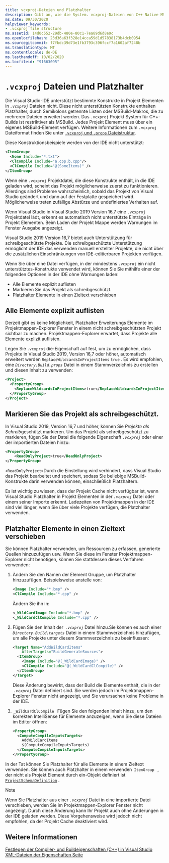 ```yaml
---
title: vcxproj-Dateien und Platzhalter
description: Gibt an, wie die System. vcxproj-Dateien von C++ Native MSBuild-Projekte Platzhalter verarbeiten.
ms.date: 09/30/2020
helpviewer_keywords:
- .vcxproj file structure
ms.assetid: 14d0c552-29db-480e-80c1-7ea89d6d8e9c
ms.openlocfilehash: 23d36a63f328e14cca59d1d57838173b4dcb0954
ms.sourcegitcommit: f7fbdc39d73e1fb3793c396fccf7a1602af7248b
ms.translationtype: MT
ms.contentlocale: de-DE
ms.lasthandoff: 10/02/2020
ms.locfileid: "91663095"
---
```

# <a name="vcxproj-files-and-wildcards"></a>`.vcxproj` Dateien und Platzhalter

Die Visual Studio-IDE unterstützt bestimmte Konstrukte in Projekt Elementen in *`.vcxproj`* Dateien nicht. Diese nicht unterstützten Konstrukte enthalten Platzhalter, durch Semikolons getrennte Listen oder MSBuild-Makros, die zu mehreren Dateien erweitert werden. Das `.vcxproj` Projekt System für C++-Builds ist restriktiver als MSBuild. Jedes Projekt Element muss über ein eigenes MSBuild-Element verfügen. Weitere Informationen zum `.vcxproj` Dateiformat finden Sie unter [ `.vcxproj` und `.props` Dateistruktur](vcxproj-file-structure.md).

Diese Konstruktionsbeispiele werden von der IDE nicht unterstützt:

```xml
<ItemGroup>
  <None Include="*.txt">
  <ClCompile Include="a.cpp;b.cpp"/>
  <ClCompile Include="@(SomeItems)" />
</ItemGroup>
```

Wenn eine `.vcxproj` Projektdatei, die diese Konstrukte enthält, in die IDE geladen wird, scheint das Projekt möglicherweise zuerst zu funktionieren. Allerdings sind Probleme wahrscheinlich, sobald das Projekt von Visual Studio geändert und dann auf der Festplatte gespeichert wird. Möglicherweise treten zufällige Abstürze und undefiniertes Verhalten auf.

Wenn Visual Studio in Visual Studio 2019 Version 16,7 eine `.vcxproj` Projektdatei lädt, erkennt es automatisch nicht unterstützte Einträge in Projekt Elementen. Beim Laden der Projekt Mappe werden Warnungen im Fenster Ausgabe angezeigt.

Visual Studio 2019 Version 16,7 bietet auch Unterstützung für schreibgeschützte Projekte. Die schreibgeschützte Unterstützung ermöglicht der IDE das verwenden manuell erstellter Projekte, die nicht über die zusätzlichen Einschränkungen von IDE-editierbaren Projekten verfügen.

Wenn Sie über eine Datei verfügen, in der mindestens `.vcxproj` ein nicht unterstütztes-Konstrukte verwendet wird, können Sie Sie mithilfe einer der folgenden Optionen in der IDE ohne Warnungen laden:

- Alle Elemente explizit auflisten
- Markieren Sie das Projekt als schreibgeschützt.
- Platzhalter Elemente in einen Zieltext verschieben

## <a name="list-all-items-explicitly"></a>Alle Elemente explizit auflisten

Derzeit gibt es keine Möglichkeit, Platzhalter Erweiterungs Elemente im Projektmappen-Explorer Fenster in einem nicht schreibgeschützten Projekt sichtbar zu machen. Projektmappen-Explorer erwartet, dass Projekte alle Elemente explizit auflisten.

Legen Sie `.vcxproj` die-Eigenschaft auf fest, um zu ermöglichen, dass Projekte in Visual Studio 2019, Version 16,7 oder höher, automatisch erweitert werden `ReplaceWildcardsInProjectItems` `true` . Es wird empfohlen, eine *`Directory.Build.props`* Datei in einem Stammverzeichnis zu erstellen und diesen Inhalt zu verwenden:

```xml
<Project>
  <PropertyGroup>
    <ReplaceWildcardsInProjectItems>true</ReplaceWildcardsInProjectItems>
  </PropertyGroup>
</Project>
```

## <a name="mark-your-project-as-read-only"></a>Markieren Sie das Projekt als schreibgeschützt.

In Visual Studio 2019, Version 16,7 und höher, können Sie *Projekte als Schreib*geschützt markieren. Um das Projekt als schreibgeschützt zu markieren, fügen Sie der Datei die folgende Eigenschaft *`.vcxproj`* oder einer der importierten Dateien hinzu:

```xml
<PropertyGroup>
    <ReadOnlyProject>true</ReadOnlyProject>
</PropertyGroup>
```

`<ReadOnlyProject>`Durch die Einstellung wird verhindert, dass Visual Studio das Projekt bearbeitet und speichert, sodass Sie beliebige MSBuild-Konstrukte darin verwenden können, einschließlich Platzhaltern.

Es ist wichtig zu wissen, dass der Projekt Cache nicht verfügbar ist, wenn Visual Studio Platzhalter in Projekt Elementen in der *`.vcxproj`* Datei oder einem seiner Importe erkennt. Ladezeiten von Projektmappen in der IDE sind viel länger, wenn Sie über viele Projekte verfügen, die Platzhalter verwenden.

## <a name="move-wildcard-items-to-a-target-body"></a>Platzhalter Elemente in einen Zieltext verschieben

Sie können Platzhalter verwenden, um Ressourcen zu erfassen, generierte Quellen hinzuzufügen usw. Wenn Sie diese im Fenster Projektmappen-Explorer nicht benötigen, können Sie stattdessen dieses Verfahren verwenden:

1. Ändern Sie den Namen der Element Gruppe, um Platzhalter hinzuzufügen. Beispielsweise anstelle von:

   ```xml
   <Image Include="*.bmp" />
   <ClCompile Include="*.cpp" />
   ```

   Ändern Sie ihn in:

   ```xml
   <_WildCardImage Include="*.bmp" />
   <_WildCardClCompile Include="*.cpp" />
   ```

1. Fügen Sie den Inhalt der  *`.vcxproj`* Datei hinzu.Sie können es auch einer *`Directory.Build.targets`* Datei in einem Stammverzeichnis hinzufügen, um alle Projekte unter diesem Stammverzeichnis zu beeinflussen:

   ```xml
   <Target Name="AddWildCardItems"
       AfterTargets="BuildGenerateSources">
     <ItemGroup>
       <Image Include="@(_WildCardImage)" />
       <ClCompile Include="@(_WildCardClCompile)" />
     </ItemGroup>
   </Target>
   ```

   Diese Änderung bewirkt, dass der Build die Elemente enthält, die in der  *`.vcxproj`* Datei definiert sind. Sie werden jedoch im Projektmappen-Explorer Fenster nicht angezeigt, und Sie verursachen keine Probleme in der IDE.

1.  `_WildCardClCompile`   Fügen Sie den folgenden Inhalt hinzu, um den korrekten IntelliSense für Elemente anzuzeigen, wenn Sie diese Dateien im Editor öffnen:

   ```xml
   <PropertyGroup>
     <ComputeCompileInputsTargets>
       AddWildCardItems
       $(ComputeCompileInputsTargets)
     </ComputeCompileInputsTargets>
   </PropertyGroup>
   ```

In der Tat können Sie Platzhalter für alle Elemente in einem Zieltext verwenden. Sie können auch Platzhalter in einem verwenden  `ItemGroup`   , der nicht als Projekt Element durch ein-Objekt definiert ist [`ProjectSchemaDefinition`](https://devblogs.microsoft.com/cppblog/vc-MSBuild-extensibility-example/) .

> [!NOTE]
> Wenn Sie Platzhalter aus einer *`.vcxproj`* Datei in eine importierte Datei verschieben, werden Sie im Projektmappen-Explorer Fenster nicht angezeigt. Durch diese Änderung kann Ihr Projekt auch ohne Änderungen in der IDE geladen werden. Diese Vorgehensweise wird jedoch nicht empfohlen, da der Projekt Cache deaktiviert wird.

## <a name="see-also"></a>Weitere Informationen

[Festlegen der Compiler- und Buildeigenschaften (C++) in Visual Studio](../working-with-project-properties.md)<br/>
[XML-Dateien der Eigenschaften Seite](property-page-xml-files.md)
